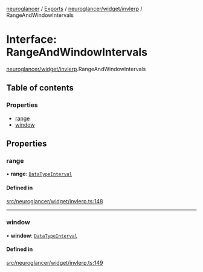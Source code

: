 [neuroglancer](../README.md) / [Exports](../modules.md) / [neuroglancer/widget/invlerp](../modules/neuroglancer_widget_invlerp.md) / RangeAndWindowIntervals

# Interface: RangeAndWindowIntervals

[neuroglancer/widget/invlerp](../modules/neuroglancer_widget_invlerp.md).RangeAndWindowIntervals

## Table of contents

### Properties

- [range](neuroglancer_widget_invlerp.RangeAndWindowIntervals.md#range)
- [window](neuroglancer_widget_invlerp.RangeAndWindowIntervals.md#window)

## Properties

### range

• **range**: [`DataTypeInterval`](../modules/neuroglancer_util_lerp.md#datatypeinterval)

#### Defined in

[src/neuroglancer/widget/invlerp.ts:148](https://github.com/ActiveBrainAtlas2/neuroglancer/blob/91617476/src/neuroglancer/widget/invlerp.ts#L148)

___

### window

• **window**: [`DataTypeInterval`](../modules/neuroglancer_util_lerp.md#datatypeinterval)

#### Defined in

[src/neuroglancer/widget/invlerp.ts:149](https://github.com/ActiveBrainAtlas2/neuroglancer/blob/91617476/src/neuroglancer/widget/invlerp.ts#L149)
